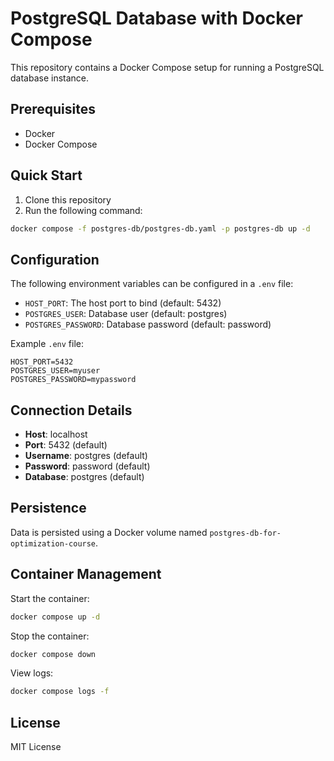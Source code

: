 # PostgreSQL Database with Docker Compose

This repository contains a Docker Compose setup for running a PostgreSQL database instance.

## Prerequisites

- Docker
- Docker Compose

## Quick Start

1. Clone this repository
2. Run the following command:

```bash
docker compose -f postgres-db/postgres-db.yaml -p postgres-db up -d
```

## Configuration

The following environment variables can be configured in a `.env` file:

- `HOST_PORT`: The host port to bind (default: 5432)
- `POSTGRES_USER`: Database user (default: postgres)
- `POSTGRES_PASSWORD`: Database password (default: password)

Example `.env` file:

```env
HOST_PORT=5432
POSTGRES_USER=myuser
POSTGRES_PASSWORD=mypassword
```

## Connection Details

- **Host**: localhost
- **Port**: 5432 (default)
- **Username**: postgres (default)
- **Password**: password (default)
- **Database**: postgres (default)

## Persistence

Data is persisted using a Docker volume named `postgres-db-for-optimization-course`.

## Container Management

Start the container:
```bash
docker compose up -d
```

Stop the container:
```bash
docker compose down
```

View logs:
```bash
docker compose logs -f
```

## License

MIT License